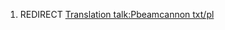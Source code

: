 1.  REDIRECT [Translation talk:Pbeamcannon
    txt/pl](Translation_talk:Pbeamcannon_txt/pl "wikilink")